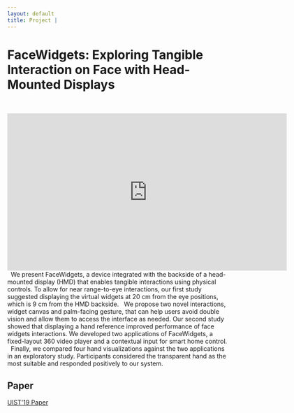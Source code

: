 ```yaml
---
layout: default
title: Project | 
---
```


# FaceWidgets: Exploring Tangible Interaction on Face with Head-Mounted Displays
&nbsp;  
<div class="video-container">
    <iframe
        width="640"
        height="360"
        src = "https://www.youtube.com/embed/e_Bty05zuAc"
        frameborder="0"
        allowfullscreen
        display = "block"
        margin-left = "auto"
        margin-right = "auto"
        >
    </iframe>
</div>  
&nbsp;  
We present FaceWidgets, a device integrated with the backside of a head-mounted display (HMD) that enables tangible interactions using physical controls. To allow for near range-to-eye interactions, our first study suggested displaying the virtual widgets at 20 cm from the eye positions, which is 9 cm from the HMD backside.  
&nbsp;  
We propose two novel interactions, widget canvas and palm-facing gesture, that can help users avoid double vision and allow them to access the interface as needed. Our second study showed that displaying a hand reference improved performance of face widgets interactions. We developed two applications of FaceWidgets, a fixed-layout 360 video player and a contextual input for smart home control.  
&nbsp;  
Finally, we compared four hand visualizations against the two applications in an exploratory study. Participants considered the transparent hand as the most suitable and responded positively to our system.  
&nbsp;  
&nbsp;

## Paper  

[UIST'19 Paper](https://dl.acm.org/doi/10.1145/3332165.3347946)  
